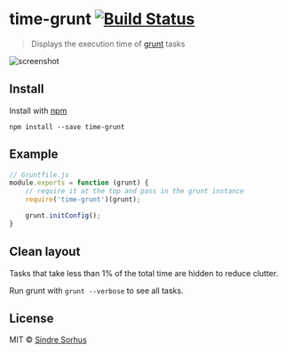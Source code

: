 # time-grunt [![Build Status](https://secure.travis-ci.org/sindresorhus/time-grunt.png?branch=master)](http://travis-ci.org/sindresorhus/time-grunt)

> Displays the execution time of [grunt](http://gruntjs.com) tasks

![screenshot](screenshot.png)


## Install

Install with [npm](https://npmjs.org/package/time-grunt)

```
npm install --save time-grunt
```


## Example

```js
// Gruntfile.js
module.exports = function (grunt) {
	// require it at the top and pass in the grunt instance
	require('time-grunt')(grunt);

	grunt.initConfig();
}
```

## Clean layout

Tasks that take less than 1% of the total time are hidden to reduce clutter.

Run grunt with `grunt --verbose` to see all tasks.


## License

MIT © [Sindre Sorhus](http://sindresorhus.com)
